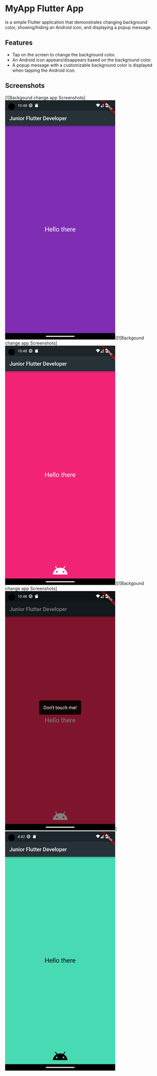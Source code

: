# MyApp Flutter App

Is a simple Flutter application that demonstrates changing background color, showing/hiding an Android icon, and displaying a popup message.

## Features

- Tap on the screen to change the background color.
- An Android icon appears/disappears based on the background color.
- A popup message with a customizable background color is displayed when tapping the Android icon.

## Screenshots

[![Backgound change app Screenshots]<img src="screenshots/none.png" width="360" height="780">][![Backgound change app Screenshots]<img src="screenshots/android_icon.png" width="360" height="780">][![Backgound change app Screenshots]<img src="screenshots/dont_touch_me.png" width="360" height="780">]<img src="screenshots/change_clr.png" width="360" height="780">
